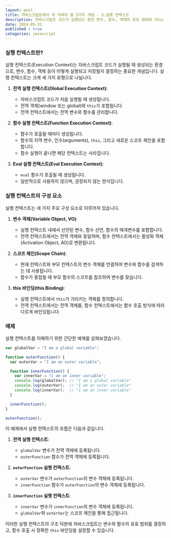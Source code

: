 ```yaml
---
layout: post
title: 자바스크립트에서 꼭 익혀야 할 5가지 개념 - 3.실행 컨텍스트
description: 자바스크립트 코드가 실행되는 동안 변수, 함수, 객체의 유효 범위와 this 바인딩을 관리하는 환경입니다.
date: 2024-05-31
published : true
categories: javascript
---
```


### 실행 컨텍스트란?
실행 컨텍스트(Execution Context)는 자바스크립트 코드가 실행될 때 생성되는 환경으로, 변수, 함수, 객체 등이 어떻게 실행되고 저장될지 결정하는 중요한 개념입니다. 실행 컨텍스트는 크게 세 가지 유형으로 나뉩니다.

1. **전역 실행 컨텍스트(Global Execution Context)**:
   - 자바스크립트 코드가 처음 실행될 때 생성됩니다.
   - 전역 객체(window 또는 global)와 `this`가 포함됩니다.
   - 전역 컨텍스트에서는 전역 변수와 함수를 관리합니다.

2. **함수 실행 컨텍스트(Function Execution Context)**:
   - 함수가 호출될 때마다 생성됩니다.
   - 함수의 지역 변수, 인수(arguments), `this`, 그리고 새로운 스코프 체인을 포함합니다.
   - 함수 실행이 끝나면 해당 컨텍스트는 사라집니다.

3. **Eval 실행 컨텍스트(Eval Execution Context)**:
   - `eval` 함수가 호출될 때 생성됩니다.
   - 일반적으로 사용하지 않으며, 권장되지 않는 방식입니다.

### 실행 컨텍스트의 구성 요소
실행 컨텍스트는 세 가지 주요 구성 요소로 이루어져 있습니다.

1. **변수 객체(Variable Object, VO)**:
   - 실행 컨텍스트 내에서 선언된 변수, 함수 선언, 함수의 매개변수를 포함합니다.
   - 전역 컨텍스트에서는 전역 객체와 동일하며, 함수 컨텍스트에서는 활성화 객체(Activation Object, AO)로 변환됩니다.

2. **스코프 체인(Scope Chain)**:
   - 현재 컨텍스트와 부모 컨텍스트의 변수 객체를 연결하여 변수와 함수를 검색하는 데 사용됩니다.
   - 함수가 중첩될 때 부모 함수의 스코프를 참조하여 변수를 찾습니다.

3. **this 바인딩(this Binding)**:
   - 실행 컨텍스트에서 `this`가 가리키는 객체를 정의합니다.
   - 전역 컨텍스트에서는 전역 객체를, 함수 컨텍스트에서는 함수 호출 방식에 따라 다르게 바인딩됩니다.

### 예제
실행 컨텍스트를 이해하기 위한 간단한 예제를 살펴보겠습니다.

```javascript
var globalVar = "I am a global variable";

function outerFunction() {
  var outerVar = "I am an outer variable";

  function innerFunction() {
    var innerVar = "I am an inner variable";
    console.log(globalVar); // "I am a global variable"
    console.log(outerVar);  // "I am an outer variable"
    console.log(innerVar);  // "I am an inner variable"
  }

  innerFunction();
}

outerFunction();
```

이 예제에서 실행 컨텍스트의 흐름은 다음과 같습니다.

1. **전역 실행 컨텍스트**:
   - `globalVar` 변수가 전역 객체에 등록됩니다.
   - `outerFunction` 함수가 전역 객체에 등록됩니다.

2. **`outerFunction` 실행 컨텍스트**:
   - `outerVar` 변수가 `outerFunction`의 변수 객체에 등록됩니다.
   - `innerFunction` 함수가 `outerFunction`의 변수 객체에 등록됩니다.

3. **`innerFunction` 실행 컨텍스트**:
   - `innerVar` 변수가 `innerFunction`의 변수 객체에 등록됩니다.
   - `globalVar`와 `outerVar`는 스코프 체인을 통해 접근됩니다.

이러한 실행 컨텍스트의 구조 덕분에 자바스크립트는 변수와 함수의 유효 범위를 결정하고, 함수 호출 시 정확한 `this` 바인딩을 설정할 수 있습니다.